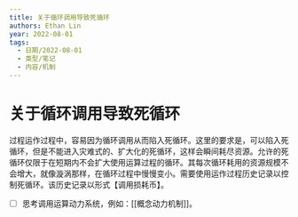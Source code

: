 ```yaml
---
title: 关于循环调用导致死循环
authors: Ethan Lin
year: 2022-08-01 
tags:
  - 日期/2022-08-01 
  - 类型/笔记 
  - 内容/机制 
---
```



# 关于循环调用导致死循环






过程运作过程中，容易因为循环调用从而陷入死循环。这里的要求是，可以陷入死循环，但是不能进入灾难式的、扩大化的死循环，这样会瞬间耗尽资源。允许的死循环仅限于在短期内不会扩大使用运算过程的循环。其每次循环耗用的资源规模不会增大，就像漩涡那样，在循环过程中慢慢变小。需要使用运作过程历史记录以控制死循环。该历史记录以形式【调用损耗币】。

- [ ] 思考调用运算动力系统，例如：[[概念动力机制]]。

